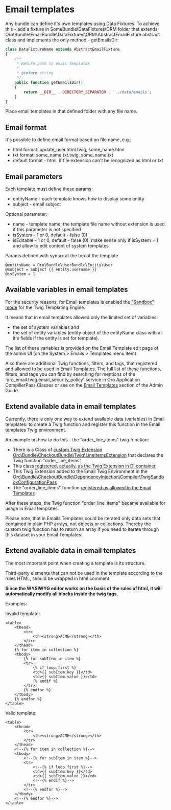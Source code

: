 Email templates
===============

Any bundle can define it's own templates using Data Fixtures.
To achieve this - add a fixture in SomeBundle\DataFixtures\ORM folder that extends Oro\Bundle\EmailBundle\DataFixtures\ORM\AbstractEmailFixture
abstract class and implements the only method - getEmailsDir:
``` php
class DataFixtureName extends AbstractEmailFixture
{
    /**
     * Return path to email templates
     *
     * @return string
     */
    public function getEmailsDir()
    {
        return __DIR__ . DIRECTORY_SEPARATOR . '../data/emails';
    }
}
```
Place email templates in that defined folder with any file name.

Email format
------------
It's possible to define email format based on file name, e.g.:

 - html format: update_user.html.twig, some_name.html
 - txt format: some_name.txt.twig, some_name.txt
 - default format - html, if file extension can't be recognized as html or txt

Email parameters
-----------------
Each template must define these params:

 - entityName - each template knows how to display some entity
 - subject - email subject

Optional parameter:

 - name - template name; the template file name without extension is used if this parameter is not specified 
 - isSystem - 1 or 0, default - false (0)
 - isEditable - 1 or 0, default - false (0); make sense only if isSystem = 1 and allow to edit content of system templates

Params defined with syntax at the top of the template
```
@entityName = Oro\Bundle\UserBundle\Entity\User
@subject = Subject {{ entity.username }}
@isSystem = 1
```

Available variables in email templates
--------------------------------------

For the security reasons, for Email templates is enabled the ["Sandbox" mode](https://twig.symfony.com/doc/2.x/api.html#sandbox-extension) for the Twig Templating Engine.

It means that in email templates allowed only the limited set of variables:

* the set of system variables and
* the set of entity variables (entity object of the entityName class with all it's fields if the entity is set for template).

The list of these variables is provided on the Email Template edit page of the admin UI (on the System > Emails > Templates menu item).

Also there are additional Twig functions, filters, and tags, that registered and allowed to be used in Email Templates. The full list of these functions, filters, and tags you can find by searching for mentions of the 'oro_email.twig.email_security_policy' service in Oro Application CompillerPass Classes or see on the [Email Templates](https://oroinc.com/b2b-ecommerce/doc/current/admin-guide/email/email-templates) section of the Admin Guide.

Extend available data in email templates
----------------------------------------

Currently, there is only one way to extend available data (variables) in Email templates: to create a Twig function and register this function in the Email templates Twig environment.

An example on how to do this - the "order_line_items" twig function:

* There is a Class of [custom Twig Extension](https://symfony.com/doc/3.4/templating/twig_extension.html) [Oro\Bundle\CheckoutBundle\Twig\LineItemsExtension](https://github.com/laboro/dev/blob/master/package/commerce/src/Oro/Bundle/CheckoutBundle/Twig/LineItemsExtension.php#L47) that declares the Twig function "order_line_items"
* This class [registered, actually, as the Twig Extension in DI container](https://github.com/laboro/dev/blob/master/package/commerce/src/Oro/Bundle/CheckoutBundle/Resources/config/services.yml#L115)
* This Twig Extension added to the Email Twig Environment in the [Oro\Bundle\CheckoutBundle\DependencyInjection\Compiler\TwigSandboxConfigurationPass](https://github.com/laboro/dev/blob/master/package/commerce/src/Oro/Bundle/CheckoutBundle/DependencyInjection/Compiler/TwigSandboxConfigurationPass.php#L33)
* The "order_line_items" function [registered as allowed in the Email Templates](https://github.com/laboro/dev/blob/master/package/commerce/src/Oro/Bundle/CheckoutBundle/DependencyInjection/Compiler/TwigSandboxConfigurationPass.php#L24)

After these steps, the Twig function "order_line_items" became available for usage in Email templates.

Please note, that in Emails Templates could be iterated only data sets that contained in plain PHP arrays, not objects or collections. Thereby the custom twig function has to return an array if you need to iterate through this dataset in your Email Templates.

Extend available data in email templates
----------------------------------------

The most important point when creating a template is its structure.

Third-party elements that can not be used in the template according to the rules HTML, should be wrapped in html comment.

**Since the WYSIWYG editor works on the basis of the rules of html, it will automatically modify all blocks inside the twig tags.**

Examples:

Invalid template:
```
<table>
    <thead>
        <tr>
            <th><strong>ACME</strong></th>
        </tr>
    </thead>
    {% for item in collection %}
    <tbody>
        {% for subItem in item %}
        <tr>
            {% if loop.first %}
            <td>{{ subItem.key }}</td>
            <td>{{ subItem.value }}</td>
            {% endif %}
        </tr>
        {% endfor %}
    </tbody>
    {% endfor %}
</table>
```

Valid template:
```
<table>
    <thead>
        <tr>
            <th><strong>ACME</strong></th>
        </tr>
    </thead>
    <!--{% for item in collection %}-->
    <tbody>
        <!--{% for subItem in item %}-->
        <tr>
            <!--{% if loop.first %}-->
            <td>{{ subItem.key }}</td>
            <td>{{ subItem.value }}</td>
            <!--{% endif %}-->
        </tr>
        <!--{% endfor %}-->
    </tbody>
    <!--{% endfor %}-->
</table>
```